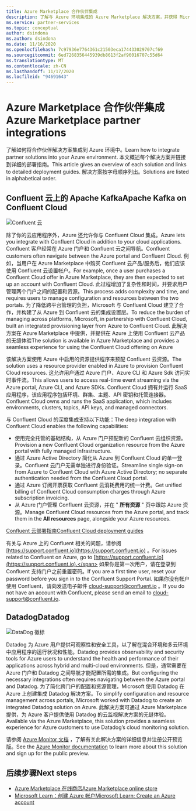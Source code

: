```yaml
---
title: Azure Marketplace 合作伙伴集成
description: 了解与 Azure 环境集成的 Azure Marketplace 解决方案，并获得 Microsoft 合作伙伴提供的部署指南链接。
ms.service: partner-services
ms.topic: conceptual
author: dsindona
ms.author: dsindona
ms.date: 11/16/2020
ms.openlocfilehash: 7c97936e7764361c21503eca174433029707cf69
ms.sourcegitcommit: 6ed7268356445939db8613f2af96016707c55d64
ms.translationtype: MT
ms.contentlocale: zh-CN
ms.lasthandoff: 11/17/2020
ms.locfileid: "94691643"
---
```

# <a name="azure-marketplace-partner-integrations"></a><span data-ttu-id="73d7f-103">Azure Marketplace 合作伙伴集成</span><span class="sxs-lookup"><span data-stu-id="73d7f-103">Azure Marketplace partner integrations</span></span>

<span data-ttu-id="73d7f-104">了解如何将合作伙伴解决方案集成到 Azure 环境中。</span><span class="sxs-lookup"><span data-stu-id="73d7f-104">Learn how to integrate partner solutions into your Azure environment.</span></span> <span data-ttu-id="73d7f-105">本文概述每个解决方案并链接到详细的部署指南。</span><span class="sxs-lookup"><span data-stu-id="73d7f-105">This article gives an overview of each solution and links to detailed deployment guides.</span></span> <span data-ttu-id="73d7f-106">解决方案按字母顺序列出。</span><span class="sxs-lookup"><span data-stu-id="73d7f-106">Solutions are listed in alphabetical order.</span></span> 

## <a name="apache-kafka-on-confluent-cloud"></a><span data-ttu-id="73d7f-107">Confluent 云上的 Apache Kafka</span><span class="sxs-lookup"><span data-stu-id="73d7f-107">Apache Kafka on Confluent Cloud</span></span>

![Confluent 云](./media/partners/confluent-cloud.png)

<span data-ttu-id="73d7f-109">除了你的云应用程序外，Azure 还允许你与 Confluent Cloud 集成。</span><span class="sxs-lookup"><span data-stu-id="73d7f-109">Azure lets you integrate with Confluent Cloud in addition to your cloud applications.</span></span> <span data-ttu-id="73d7f-110">Confluent 客户经常在 Azure 门户和 Confluent 云之间导航。</span><span class="sxs-lookup"><span data-stu-id="73d7f-110">Confluent customers often navigate between the Azure portal and Confluent Cloud.</span></span> <span data-ttu-id="73d7f-111">例如，当用户在 Azure Marketplace 中购买 Confluent 云产品/服务后，他们应该使用 Confluent 云设置帐户。</span><span class="sxs-lookup"><span data-stu-id="73d7f-111">For example, once a user purchases a Confluent Cloud offer in Azure Marketplace, they are then expected to set up an account with Confluent Cloud.</span></span> <span data-ttu-id="73d7f-112">此过程增加了复杂性和时间，并要求用户管理两个门户之间的配置和资源。</span><span class="sxs-lookup"><span data-stu-id="73d7f-112">This process adds complexity and time, and requires users to manage configuration and resources between the two portals.</span></span> <span data-ttu-id="73d7f-113">为了降低跨平台管理的负担，Microsoft 与 Confluent Cloud 建立了合作，并构建了从 Azure 到 Confluent 云的集成设置层。</span><span class="sxs-lookup"><span data-stu-id="73d7f-113">To reduce the burden of managing across platforms, Microsoft, in partnership with Confluent Cloud, built an integrated provisioning layer from Azure to Confluent Cloud.</span></span> <span data-ttu-id="73d7f-114">此解决方案在 Azure Marketplace 中提供，并提供在 Azure 上使用 Confluent 云产品的无缝体验</span><span class="sxs-lookup"><span data-stu-id="73d7f-114">The solution is available in Azure Marketplace and  provides a seamless experience for using the Confluent Cloud offering on Azure</span></span>

<span data-ttu-id="73d7f-115">该解决方案使用 Azure 中启用的资源提供程序来预配 Confluent 云资源。</span><span class="sxs-lookup"><span data-stu-id="73d7f-115">The solution uses a resource provider enabled in Azure to provision Confluent Cloud resources.</span></span> <span data-ttu-id="73d7f-116">这允许用户通过 Azure 门户、Azure CLI 和 Azure Sdk 访问实时事件流。</span><span class="sxs-lookup"><span data-stu-id="73d7f-116">This allows users to access real-time event streaming via the Azure portal, Azure CLI, and Azure SDKs.</span></span> <span data-ttu-id="73d7f-117">Confluent Cloud 拥有并运行 SaaS 应用程序，该应用程序包括环境、群集、主题、API 密钥和托管连接器。</span><span class="sxs-lookup"><span data-stu-id="73d7f-117">Confluent Cloud owns and runs the SaaS application, which includes environments, clusters, topics, API keys, and managed connectors.</span></span>

<span data-ttu-id="73d7f-118">与 Confluent Cloud 的深度集成支持以下功能：</span><span class="sxs-lookup"><span data-stu-id="73d7f-118">The deep integration with Confluent Cloud enables the following capabilities:</span></span>

- <span data-ttu-id="73d7f-119">使用完全托管的基础结构，从 Azure 门户预配新的 Confluent 云组织资源。</span><span class="sxs-lookup"><span data-stu-id="73d7f-119">Provision a new Confluent Cloud organization resource from the Azure portal with fully managed infrastructure.</span></span>
- <span data-ttu-id="73d7f-120">通过 Azure Active Directory 简化从 Azure 到 Confluent Cloud 的单一登录。Confluent 云门户无需单独进行身份验证。</span><span class="sxs-lookup"><span data-stu-id="73d7f-120">Streamline single sign-on from Azure to Confluent Cloud with Azure Active Directory; no separate authentication needed from the Confluent Cloud portal.</span></span>
- <span data-ttu-id="73d7f-121">通过 Azure 订阅开票获取 Confluent 云消耗费用的统一计费。</span><span class="sxs-lookup"><span data-stu-id="73d7f-121">Get unified billing of Confluent Cloud consumption charges through Azure subscription invoicing.</span></span>
- <span data-ttu-id="73d7f-122">从 Azure 门户管理 Confluent 云资源，并在 " **所有资源** " 页中跟踪 Azure 资源。</span><span class="sxs-lookup"><span data-stu-id="73d7f-122">Manage Confluent Cloud resources from the Azure portal, and track them in the **All resources** page, alongside your Azure resources.</span></span>

[<span data-ttu-id="73d7f-123">Confluent 云部署指南</span><span class="sxs-lookup"><span data-stu-id="73d7f-123">Confluent Cloud deployment guides</span></span>](https://docs.confluent.io/current/cloud/marketplace/index.html)

<span data-ttu-id="73d7f-124">有关与 Azure 上的 Confluent 相关的问题，请参阅 [https://support.confluent.io](https://support.confluent.io) 。</span><span class="sxs-lookup"><span data-stu-id="73d7f-124">For issues related to Confluent on Azure, go to [https://support.confluent.io](https://support.confluent.io).</span></span> <span data-ttu-id="73d7f-125">如果你是第一次用户，请在登录到 Confluent 支持门户之前重置密码。</span><span class="sxs-lookup"><span data-stu-id="73d7f-125">If you are a first time user, reset your password before you sign in to the Confluent Support Portal.</span></span> <span data-ttu-id="73d7f-126">如果你没有帐户使用 Confluent，请向发送电子邮件 [cloud-support@confluent.io](mailto:cloud-support@confluent.io) 。</span><span class="sxs-lookup"><span data-stu-id="73d7f-126">If you do not have an account with Confluent, please send an email to [cloud-support@confluent.io](mailto:cloud-support@confluent.io).</span></span>

## <a name="datadog"></a><span data-ttu-id="73d7f-127">Datadog</span><span class="sxs-lookup"><span data-stu-id="73d7f-127">Datadog</span></span>

![DataDog 徽标](./media/partners/datadog.png)

<span data-ttu-id="73d7f-129">Datadog 为 Azure 用户提供可观察性和安全工具，以了解在混合环境和多云环境中应用程序的运行状况和性能。</span><span class="sxs-lookup"><span data-stu-id="73d7f-129">Datadog provides observability and security tools for Azure users to understand the health and performance of their applications across hybrid and multi-cloud environments.</span></span> <span data-ttu-id="73d7f-130">但是，通常需要在 Azure 门户和 Datadog 之间导航才能配置所需的集成。</span><span class="sxs-lookup"><span data-stu-id="73d7f-130">But configuring the necessary integrations often requires navigating between the Azure portal and Datadog.</span></span> <span data-ttu-id="73d7f-131">为了简化跨门户的配置和资源管理，Microsoft 使用 Datadog 在 Azure 上创建集成 Datadog 解决方案。</span><span class="sxs-lookup"><span data-stu-id="73d7f-131">To simplify configuration and resource management across portals, Microsoft worked with Datadog to create an integrated Datadog solution on Azure.</span></span> <span data-ttu-id="73d7f-132">此解决方案可通过 Azure Marketplace 提供，为 Azure 客户提供使用 Datadog 的云监视解决方案的无缝体验。</span><span class="sxs-lookup"><span data-stu-id="73d7f-132">Available via the Azure Marketplace, this solution provides a seamless experience for Azure customers to use Datadog’s cloud monitoring solution.</span></span>

<span data-ttu-id="73d7f-133">请参阅 [Azure Monitor 文档](/azure/azure-monitor/platform/partners#datadog) ，了解有关此解决方案的详细信息并注册公开预览版。</span><span class="sxs-lookup"><span data-stu-id="73d7f-133">See the [Azure Monitor documentation](/azure/azure-monitor/platform/partners#datadog) to learn more about this solution and sign up for the public preview.</span></span>

## <a name="next-steps"></a><span data-ttu-id="73d7f-134">后续步骤</span><span class="sxs-lookup"><span data-stu-id="73d7f-134">Next steps</span></span>

- [<span data-ttu-id="73d7f-135">Azure Marketplace 在线商店</span><span class="sxs-lookup"><span data-stu-id="73d7f-135">Azure Marketplace online store</span></span>](https://azure.microsoft.com/marketplace/)
- [<span data-ttu-id="73d7f-136">Microsoft Learn：创建 Azure 帐户</span><span class="sxs-lookup"><span data-stu-id="73d7f-136">Microsoft Learn: Create an Azure account</span></span>](/learn/modules/create-an-azure-account/)
